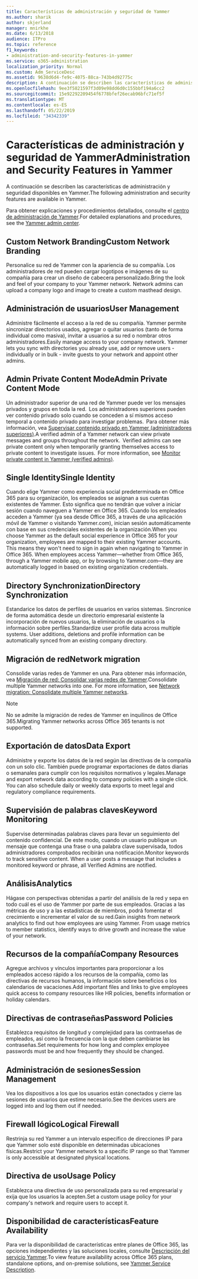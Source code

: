 ```yaml
---
title: Características de administración y seguridad de Yammer
ms.author: sharik
author: skjerland
manager: mnirkhe
ms.date: 6/13/2018
audience: ITPro
ms.topic: reference
f1_keywords:
- administration-and-security-features-in-yammer
ms.service: o365-administration
localization_priority: Normal
ms.custom: Adm_ServiceDesc
ms.assetid: 9638d6d4-fe9c-4075-88ca-743b4d92775c
description: A continuación se describen las características de administración y seguridad disponibles en Yammer.
ms.openlocfilehash: 9ee3f5821597f3d09e98dd6d0c155bbf194a6cc2
ms.sourcegitcommit: 15e92292209454f6778bfef26ecab96bfc71ef5f
ms.translationtype: MT
ms.contentlocale: es-ES
ms.lasthandoff: 05/22/2019
ms.locfileid: "34342339"
---
```

# <a name="administration-and-security-features-in-yammer"></a><span data-ttu-id="76ee6-103">Características de administración y seguridad de Yammer</span><span class="sxs-lookup"><span data-stu-id="76ee6-103">Administration and Security Features in Yammer</span></span>

<span data-ttu-id="76ee6-104">A continuación se describen las características de administración y seguridad disponibles en Yammer.</span><span class="sxs-lookup"><span data-stu-id="76ee6-104">The following administration and security features are available in Yammer.</span></span>
  
<span data-ttu-id="76ee6-105">Para obtener explicaciones y procedimientos detallados, consulte el [centro de administración de Yammer](https://go.microsoft.com/fwlink/?LinkId=869688).</span><span class="sxs-lookup"><span data-stu-id="76ee6-105">For detailed explanations and procedures, see the [Yammer admin center](https://go.microsoft.com/fwlink/?LinkId=869688).</span></span>
  
## <a name="custom-network-branding"></a><span data-ttu-id="76ee6-106">Custom Network Branding</span><span class="sxs-lookup"><span data-stu-id="76ee6-106">Custom Network Branding</span></span>
<span data-ttu-id="76ee6-107"><a name="bkmk_CustomNetworkBranding"> </a></span><span class="sxs-lookup"><span data-stu-id="76ee6-107"></span></span>

<span data-ttu-id="76ee6-p101">Personalice su red de Yammer con la apariencia de su compañía. Los administradores de red pueden cargar logotipos e imágenes de su compañía para crear un diseño de cabecera personalizado.</span><span class="sxs-lookup"><span data-stu-id="76ee6-p101">Bring the look and feel of your company to your Yammer network. Network admins can upload a company logo and image to create a custom masthead design.</span></span>
  
## <a name="user-management"></a><span data-ttu-id="76ee6-110">Administración de usuarios</span><span class="sxs-lookup"><span data-stu-id="76ee6-110">User Management</span></span>
<span data-ttu-id="76ee6-111"><a name="bkmk_UserManagement"> </a></span><span class="sxs-lookup"><span data-stu-id="76ee6-111"></span></span>

<span data-ttu-id="76ee6-p102">Administre fácilmente el acceso a la red de su compañía. Yammer permite sincronizar directorios usados, agregar o quitar usuarios (tanto de forma individual como masiva), invitar a usuarios a su red o nombrar otros administradores.</span><span class="sxs-lookup"><span data-stu-id="76ee6-p102">Easily manage access to your company network. Yammer lets you sync with directories you already use, add or remove users - individually or in bulk - invite guests to your network and appoint other admins.</span></span>
  
## <a name="admin-private-content-mode"></a><span data-ttu-id="76ee6-114">Admin Private Content Mode</span><span class="sxs-lookup"><span data-stu-id="76ee6-114">Admin Private Content Mode</span></span>
<span data-ttu-id="76ee6-115"><a name="bkmk_AdminPrivate"> </a></span><span class="sxs-lookup"><span data-stu-id="76ee6-115"></span></span>

<span data-ttu-id="76ee6-p103">Un administrador superior de una red de Yammer puede ver los mensajes privados y grupos en toda la red.  Los administradores superiores pueden ver contenido privado solo cuando se conceden a sí mismos acceso temporal a contenido privado para investigar problemas.  Para obtener más información, vea [Supervisar contenido privado en Yammer (administradores superiores)](https://go.microsoft.com/fwlink/?LinkId=627479).</span><span class="sxs-lookup"><span data-stu-id="76ee6-p103">A verified admin of a Yammer network can view private messages and groups throughout the network.  Verified admins can see private content only when temporarily granting themselves access to private content to investigate issues.  For more information, see [Monitor private content in Yammer (verified admins)](https://go.microsoft.com/fwlink/?LinkId=627479).</span></span>
  
## <a name="single-identity"></a><span data-ttu-id="76ee6-119">Single Identity</span><span class="sxs-lookup"><span data-stu-id="76ee6-119">Single Identity</span></span>
<span data-ttu-id="76ee6-120"><a name="bkmk_o365_user_mapping"> </a></span><span class="sxs-lookup"><span data-stu-id="76ee6-120"></span></span>

<span data-ttu-id="76ee6-p104">Cuando elige Yammer como experiencia social predeterminada en Office 365 para su organización, los empleados se asignan a sus cuentas existentes de Yammer. Esto significa que no tendrán que volver a iniciar sesión cuando naveguen a Yammer en Office 365. Cuando los empleados acceden a Yammer (ya sea desde Office 365, a través de una aplicación móvil de Yammer o visitando Yammer.com), inician sesión automáticamente con base en sus credenciales existentes de la organización.</span><span class="sxs-lookup"><span data-stu-id="76ee6-p104">When you choose Yammer as the default social experience in Office 365 for your organization, employees are mapped to their existing Yammer accounts. This means they won't need to sign in again when navigating to Yammer in Office 365. When employees access Yammer—whether from Office 365, through a Yammer mobile app, or by browsing to Yammer.com—they are automatically logged in based on existing organization credentials.</span></span>
  
## <a name="directory-synchronization"></a><span data-ttu-id="76ee6-124">Directory Synchronization</span><span class="sxs-lookup"><span data-stu-id="76ee6-124">Directory Synchronization</span></span>
<span data-ttu-id="76ee6-125"><a name="bkmk_DirectorySynchronization"> </a></span><span class="sxs-lookup"><span data-stu-id="76ee6-125"></span></span>

<span data-ttu-id="76ee6-p105">Estandarice los datos de perfiles de usuarios en varios sistemas. Sincronice de forma automática desde un directorio empresarial existente la incorporación de nuevos usuarios, la eliminación de usuarios o la información sobre perfiles.</span><span class="sxs-lookup"><span data-stu-id="76ee6-p105">Standardize user profile data across multiple systems. User additions, deletions and profile information can be automatically synced from an existing company directory.</span></span>
  
## <a name="network-migration"></a><span data-ttu-id="76ee6-128">Migración de red</span><span class="sxs-lookup"><span data-stu-id="76ee6-128">Network migration</span></span>
<span data-ttu-id="76ee6-129"><a name="bkmk_NetworkMigration"> </a></span><span class="sxs-lookup"><span data-stu-id="76ee6-129"></span></span>

<span data-ttu-id="76ee6-p106">Consolide varias redes de Yammer en una. Para obtener más información, vea [Migración de red: Consolidar varias redes de Yammer](https://go.microsoft.com/fwlink/?LinkID=617488).</span><span class="sxs-lookup"><span data-stu-id="76ee6-p106">Consolidate multiple Yammer networks into one. For more information, see [Network migration: Consolidate multiple Yammer networks](https://go.microsoft.com/fwlink/?LinkID=617488).</span></span>
  
> [!NOTE]
> <span data-ttu-id="76ee6-132">No se admite la migración de redes de Yammer en inquilinos de Office 365.</span><span class="sxs-lookup"><span data-stu-id="76ee6-132">Migrating Yammer networks across Office 365 tenants is not supported.</span></span> 
  
## <a name="data-export"></a><span data-ttu-id="76ee6-133">Exportación de datos</span><span class="sxs-lookup"><span data-stu-id="76ee6-133">Data Export</span></span>
<span data-ttu-id="76ee6-134"><a name="bkmk_DataExport"> </a></span><span class="sxs-lookup"><span data-stu-id="76ee6-134"></span></span>

<span data-ttu-id="76ee6-p107">Administre y exporte los datos de la red según las directivas de la compañía con un solo clic. También puede programar exportaciones de datos diarias o semanales para cumplir con los requisitos normativos y legales.</span><span class="sxs-lookup"><span data-stu-id="76ee6-p107">Manage and export network data according to company policies with a single click. You can also schedule daily or weekly data exports to meet legal and regulatory compliance requirements.</span></span>
  
## <a name="keyword-monitoring"></a><span data-ttu-id="76ee6-137">Supervisión de palabras claves</span><span class="sxs-lookup"><span data-stu-id="76ee6-137">Keyword Monitoring</span></span>
<span data-ttu-id="76ee6-138"><a name="bkmk_KeywordMonitoring"> </a></span><span class="sxs-lookup"><span data-stu-id="76ee6-138"></span></span>

<span data-ttu-id="76ee6-p108">Supervise determinadas palabras claves para llevar un seguimiento del contenido confidencial. De este modo, cuando un usuario publique un mensaje que contenga una frase o una palabra clave supervisada, todos administradores comprobados recibirán una notificación.</span><span class="sxs-lookup"><span data-stu-id="76ee6-p108">Monitor keywords to track sensitive content. When a user posts a message that includes a monitored keyword or phrase, all Verified Admins are notified.</span></span>
  
## <a name="analytics"></a><span data-ttu-id="76ee6-141">Análisis</span><span class="sxs-lookup"><span data-stu-id="76ee6-141">Analytics</span></span>
<span data-ttu-id="76ee6-142"><a name="bkmk_Analytics"> </a></span><span class="sxs-lookup"><span data-stu-id="76ee6-142"></span></span>

<span data-ttu-id="76ee6-p109">Hágase con perspectivas obtenidas a partir del análisis de la red y sepa en todo cuál es el uso de Yammer por parte de sus empleados. Gracias a las métricas de uso y a las estadísticas de miembros, podrá fomentar el crecimiento e incrementar el valor de su red.</span><span class="sxs-lookup"><span data-stu-id="76ee6-p109">Gain insights from network analytics to find out how employees are using Yammer. From usage metrics to member statistics, identify ways to drive growth and increase the value of your network.</span></span>
  
## <a name="company-resources"></a><span data-ttu-id="76ee6-145">Recursos de la compañía</span><span class="sxs-lookup"><span data-stu-id="76ee6-145">Company Resources</span></span>
<span data-ttu-id="76ee6-146"><a name="bkmk_CompanyResources"> </a></span><span class="sxs-lookup"><span data-stu-id="76ee6-146"></span></span>

<span data-ttu-id="76ee6-147">Agregue archivos y vínculos importantes para proporcionar a los empleados acceso rápido a los recursos de la compañía, como las directivas de recursos humanos, la información sobre beneficios o los calendarios de vacaciones.</span><span class="sxs-lookup"><span data-stu-id="76ee6-147">Add important files and links to give employees quick access to company resources like HR policies, benefits information or holiday calendars.</span></span>
  
## <a name="password-policies"></a><span data-ttu-id="76ee6-148">Directivas de contraseñas</span><span class="sxs-lookup"><span data-stu-id="76ee6-148">Password Policies</span></span>
<span data-ttu-id="76ee6-149"><a name="bkmk_PasswordPolicies"> </a></span><span class="sxs-lookup"><span data-stu-id="76ee6-149"></span></span>

<span data-ttu-id="76ee6-150">Establezca requisitos de longitud y complejidad para las contraseñas de empleados, así como la frecuencia con la que deben cambiarse las contraseñas.</span><span class="sxs-lookup"><span data-stu-id="76ee6-150">Set requirements for how long and complex employee passwords must be and how frequently they should be changed.</span></span>
  
## <a name="session-management"></a><span data-ttu-id="76ee6-151">Administración de sesiones</span><span class="sxs-lookup"><span data-stu-id="76ee6-151">Session Management</span></span>
<span data-ttu-id="76ee6-152"><a name="bkmk_SessionManagement"> </a></span><span class="sxs-lookup"><span data-stu-id="76ee6-152"></span></span>

<span data-ttu-id="76ee6-153">Vea los dispositivos a los que los usuarios están conectados y cierre las sesiones de usuarios que estime necesario.</span><span class="sxs-lookup"><span data-stu-id="76ee6-153">See the devices users are logged into and log them out if needed.</span></span>
  
## <a name="logical-firewall"></a><span data-ttu-id="76ee6-154">Firewall lógico</span><span class="sxs-lookup"><span data-stu-id="76ee6-154">Logical Firewall</span></span>
<span data-ttu-id="76ee6-155"><a name="bkmk_LogicalFirewall"> </a></span><span class="sxs-lookup"><span data-stu-id="76ee6-155"></span></span>

<span data-ttu-id="76ee6-156">Restrinja su red Yammer a un intervalo específico de direcciones IP para que Yammer solo esté disponible en determinadas ubicaciones físicas.</span><span class="sxs-lookup"><span data-stu-id="76ee6-156">Restrict your Yammer network to a specific IP range so that Yammer is only accessible at designated physical locations.</span></span>
  
## <a name="usage-policy"></a><span data-ttu-id="76ee6-157">Directiva de uso</span><span class="sxs-lookup"><span data-stu-id="76ee6-157">Usage Policy</span></span>
<span data-ttu-id="76ee6-158"><a name="bkmk_UsagePolicy"> </a></span><span class="sxs-lookup"><span data-stu-id="76ee6-158"></span></span>

<span data-ttu-id="76ee6-159">Establezca una directiva de uso personalizada para su red empresarial y exija que los usuarios la acepten.</span><span class="sxs-lookup"><span data-stu-id="76ee6-159">Set a custom usage policy for your company's network and require users to accept it.</span></span>
  
## <a name="feature-availability"></a><span data-ttu-id="76ee6-160">Disponibilidad de características</span><span class="sxs-lookup"><span data-stu-id="76ee6-160">Feature Availability</span></span>
<span data-ttu-id="76ee6-161"><a name="bkmk_UsagePolicy"> </a></span><span class="sxs-lookup"><span data-stu-id="76ee6-161"></span></span>

<span data-ttu-id="76ee6-162">Para ver la disponibilidad de características entre planes de Office 365, las opciones independientes y las soluciones locales, consulte [Descripción del servicio Yammer](yammer-service-description.md).</span><span class="sxs-lookup"><span data-stu-id="76ee6-162">To view feature availability across Office 365 plans, standalone options, and on-premise solutions, see [Yammer Service Description](yammer-service-description.md).</span></span>
  

